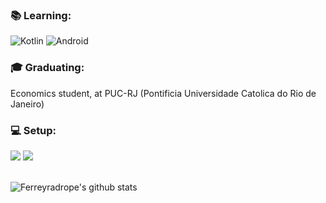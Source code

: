 ### :books: Learning:
![Kotlin](https://img.shields.io/badge/-kotlin-006a71?&logo=kotlin) ![Android](https://img.shields.io/badge/-Android-3e9e06?&logo=android)

### :mortar_board: Graduating:
Economics student, at PUC-RJ (Pontificia Universidade Catolica do Rio de Janeiro)

### :computer: Setup: 
<div display="flex"> <img src="https://img.shields.io/badge/intel-core%20i5%207th-%230071C5.svg?&style=for-the-badge&logo=intel&logoColor=white" /> <img src="https://img.shields.io/badge/nvidia-GeForce%20gtx1050ti-%2376B900.svg?&style=for-the-badge&logo=nvidia&logoColor=white" /> 
</div> <br>

![Ferreyradrope's github stats](https://github-readme-stats.vercel.app/api?username=Ferreyradrope&show_icons=true&title_color=fff&icon_color=79ff97&text_color=9f9f9f&bg_color=151515)
